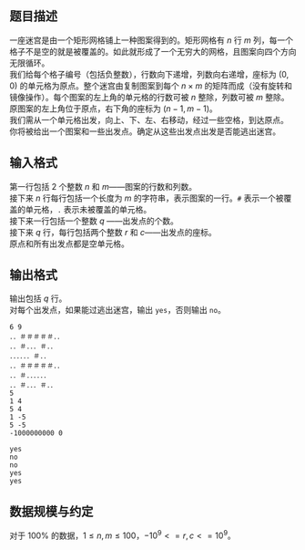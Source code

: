 ## 题目描述

一座迷宫是由一个矩形网格铺上一种图案得到的。矩形网格有 $n$ 行 $m$ 列，每一个格子不是空的就是被覆盖的。如此就形成了一个无穷大的网格，且图案向四个方向无限循环。  
我们给每个格子编号（包括负整数），行数向下递增，列数向右递增，座标为 $(0, 0)$ 的单元格为原点。整个迷宫由复制图案到每个 $n \times m$ 的矩阵而成（没有旋转和镜像操作）。每个图案的左上角的单元格的行数可被 $n$ 整除，列数可被 $m$ 整除。原图案的左上角位于原点，右下角的座标为 $(n-1, m-1)$。  
我们需从一个单元格出发，向上、下、左、右移动，经过一些空格，到达原点。  
你将被给出一个图案和一些出发点。确定从这些出发点出发是否能逃出迷宫。  

## 输入格式

第一行包括 $2$ 个整数 $n$ 和 $m$——图案的行数和列数。  
接下来 $n$ 行每行包括一个长度为 $m$ 的字符串，表示图案的一行。`#` 表示一个被覆盖的单元格，`.` 表示未被覆盖的单元格。  
接下来一行包括一个整数 $q$ ——出发点的个数。  
接下来 $q$ 行，每行包括两个整数 $r$ 和 $c$——出发点的座标。  
原点和所有出发点都是空单元格。

## 输出格式

输出包括 $q$ 行。  
对每个出发点，如果能过逃出迷宫，输出 `yes`，否则输出 `no`。

```input1
6 9
．．＃＃＃＃＃．．
．．＃．．．＃．． 
．．．．．．＃．． 
．．＃＃＃＃＃．． 
．．＃．．．．．． 
．．＃．．．＃．． 
5
1 4
5 4
1 -5
5 -5
-1000000000 0

```
```output1
yes
no
no
yes
yes
```

## 数据规模与约定
对于 $100 \%$ 的数据，$1 \le n, m \le 100$，$-10^9 <= r, c <= 10^9$。